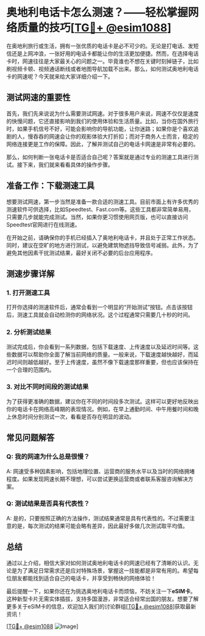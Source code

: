 # 奥地利电话卡怎么测速？——轻松掌握网络质量的技巧[[TG💪+ @esim1088](https://t.me/s/esim1088)]

在奥地利旅行或生活，拥有一张优质的电话卡是必不可少的。无论是打电话、发短信还是上网冲浪，一张好用的电话卡都能让你的生活更加便捷。然而，在选择电话卡时，网速往往是大家最关心的问题之一。毕竟谁也不想在关键时刻掉链子，比如刷视频卡顿、视频通话断线或者地图导航加载不出来。那么，如何测试奥地利电话卡的网速呢？今天就来给大家详细介绍一下。

## 测试网速的重要性

首先，我们先来说说为什么需要测试网速。对于很多用户来说，网速不仅仅是速度的快慢问题，它还直接影响到我们的使用体验和生活质量。比如，当你在国外旅行时，如果手机信号不好，可能会影响你的导航功能，让你迷路；如果你是个喜欢追剧的人，慢吞吞的网速会让你的观影体验大打折扣；而对于商务人士而言，稳定的网络连接更是工作的保障。因此，了解并测试自己的电话卡网速是非常有必要的。

那么，如何判断一张电话卡是否适合自己呢？答案就是通过专业的测速工具进行测试。接下来，我们就来看看具体的操作步骤。

## 准备工作：下载测速工具

想要测试网速，第一步当然是准备一款合适的测速工具。目前市面上有许多优秀的测速软件可供选择，比如Speedtest、Fast.com等。这些工具都非常简单易用，只需要几步就能完成测试。当然，如果你更习惯使用网页版，也可以直接访问Speedtest官网进行在线测速。

在开始之前，请确保你的手机已经插入了奥地利电话卡，并且处于正常工作状态。同时，建议在空旷的地方进行测试，以避免建筑物遮挡导致信号减弱。此外，为了避免其他因素干扰测试结果，最好关闭不必要的后台应用程序。

## 测速步骤详解

### 1. 打开测速工具

打开你选择的测速软件后，通常会看到一个明显的“开始测试”按钮。点击该按钮后，测速工具就会自动检测你的网络状况。这个过程通常只需要几十秒的时间。

### 2. 分析测试结果

测试完成后，你会看到一系列数据，包括下载速度、上传速度以及延迟时间等。这些数据可以帮助你全面了解当前网络的质量。一般来说，下载速度越快越好，而延迟时间则越低越好。至于上传速度，虽然不像下载速度那样重要，但也应该保持在一个合理的范围内。

### 3. 对比不同时间段的测试结果

为了获得更准确的数据，建议你在不同的时间段多次测试。这样可以更好地反映出你的电话卡在网络高峰期的表现情况。例如，在早上通勤时间、中午用餐时间和晚上休息时间分别测试一次，看看是否存在明显的波动。

## 常见问题解答

### Q: 我的网速为什么总是很慢？

A: 网速受多种因素影响，包括地理位置、运营商的服务水平以及当时的网络拥堵程度。如果发现网速长期不理想，可以尝试更换运营商或者联系客服咨询解决方案。

### Q: 测试结果是否具有代表性？

A: 是的，只要按照正确的方法操作，测试结果通常是具有代表性的。不过需要注意的是，每次测试的结果可能会略有差异，因此最好多做几次测试取平均值。

## 总结

通过以上介绍，相信大家对如何测试奥地利电话卡的网速已经有了清晰的认识。无论是为了满足日常需求还是应对特殊场景，掌握这一技能都是非常有用的。希望每位朋友都能找到适合自己的电话卡，并享受到畅快的网络体验！

最后提醒一下，如果你还在为挑选奥地利电话卡而烦恼，不妨关注一下**eSIM卡**。这种新型卡片无需实体插拔，支持多国漫游，非常适合经常出国的朋友。想要了解更多关于eSIM卡的信息，欢迎加入我们的讨论群组[[TG💪+ @esim1088](https://t.me/s/esim1088)]获取最新资讯！

[[TG💪+ @esim1088](https://t.me/s/esim1088) ![Image](https://i.postimg.cc/4NQfJmqS/Snipaste-2025-05-13-00-14-12.png)]
